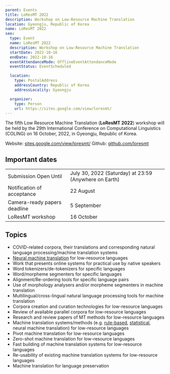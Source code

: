 ```yaml
---
parent: Events
title: LoResMT 2022
description: Workshop on Low-Resource Machine Translation
location: Gyeongju, Republic of Korea
name: LoResMT 2022
seo:
  type: Event
  name: LoResMT 2022
  description: Workshop on Low-Resource Machine Translation
  startDate: 2022-10-16
  endDate: 2022-10-16
  eventAttendanceMode: OfflineEventAttendanceMode
  eventStatus: EventScheduled

  location:
    type: PostalAddress
    addressCountry: Republic of Korea
    addressLocality: Gyeongju

  organizer:
    type: Person
    url: https://sites.google.com/view/loresmt/
---
```


The fifth Low Resource Machine Translation (**LoResMT 2022**) workshop will be held by the 29th International Conference on Computational Linguistics (COLING) on 16 October, 2022, in Gyeongju, Republic of Korea.

Website: [sites.google.com/view/loresmt/](https://sites.google.com/view/loresmt/)
Github: [github.com/loresmt](https://github.com/loresmt)

## Important dates

|     |     |
| --- | --- |
| Submission Open Until| July 30, 2022 (Saturday) at 23:59 (Anywhere on Earth) |
| Notification of acceptance | 22 August |
| Camera-ready papers deadline | 5 September |
| LoResMT workshop | 16 October |

## Topics

- COVID-related corpora, their translations and corresponding natural language processing/machine translation systems
- [Neural machine translation](../approaches/neural-machine-translation.md) for low-resource languages
- Work that presents online systems for practical use by native speakers
- Word tokenizers/de-tokenizers for specific languages
- Word/morpheme segmenters for specific languages
- Alignment/Re-ordering tools for specific language pairs
- Use of morphology analysers and/or morpheme segmenters in machine translation
- Multilingual/cross-lingual natural language processing tools for machine translation
- Corpora creation and curation technologies for low-resource languages
- Review of available parallel corpora for low-resource languages
- Research and review papers of MT methods for low-resource languages
- Machine translation systems/methods (e.g. [rule-based](../approaches/rule-based-machine-translation.md), [statistical](../approaches/statistical-machine-translation.md), neural machine translation) for low-resource languages
- Pivot machine translation for low-resource languages
- Zero-shot machine translation for low-resource languages
- Fast building of machine translation systems for low-resource languages
- Re-usability of existing machine translation systems for low-resource languages
- Machine translation for language preservation
